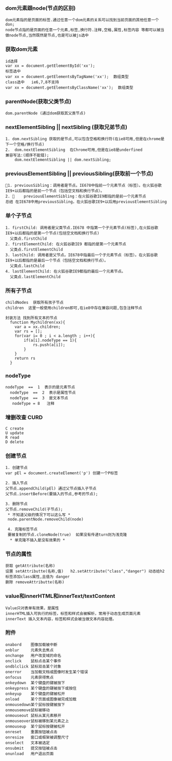 ### dom元素跟node(节点的区别)
	dom元素指的是页面的标签.通过任意一个dom元素的关系可以找到当前页面的其他任意一个don;
	node节点指的是页面的任意一个元素,标签,换行符.注释,空格,属性,标签内容 等都可以被当做node节点,当然既然是节点,也是可以被js选中

### 获取dom元素
    id选择
    var xx = document.getElementById('xx');
    标签选中
    var xx = document.getElementsByTagName('xx');  数组类型
    class选中   ie6,7,8不支持
    var xx = document.getElementsByClassName('xx');  数组类型

### parentNode(获取父类节点)
    dom.parentNode (通过dom获取其父类节点)

### nextElementSibling || nextSibling (获取兄弟节点)
    1. dom.nextSibling 获取的是节点,可以包含空格和换行符(在ie8可用,但是在chrome是下一个空格/换行节点)
    2.  dom.nextElementSibling  在Chrome可用,但是在ie8是underfined
    兼容写法:(顺序不能错);
        dom.nextElementSibling || dom.nextSibling;

### previousElementSibling || previousSibling(获取前一个节点)
    1. previousSibling：调用者是节点。IE678中指前一个元素节点（标签）。在火狐谷歌IE9+以后都指的是前一个节点（包括空文档和换行节点）。
    2. 	previousElementSibling：在火狐谷歌IE9都指的是前一个元素节点
    总结 在IE678中用previousSibling，在火狐谷歌IE9+以后用previousElementSibling

### 单个子节点
    1. firstChild: 调用者是父类节点.IE678 中指第一个子元素节点(标签),在火狐谷歌IE9+以后都指的是第一个节点(包括空文档和换行节点)
      父类点.firstChild
    2. firstElementChild: 在火狐谷歌IE9 都指的是第一个元素节点
      父类点.firstElementChild
    3. lastChild: 调用者是父节点。IE678中指最后一个子元素节点（标签）。在火狐谷歌IE9+以后都指的是最后一个节点（包括空文档和换行节点）。
      父类点.lastChild
    4. lastElementChild: 在火狐谷歌IE9都指的最后一个元素节点。
      父类点.lastElementChild

### 所有子节点
    childNodes  获取所有孩子节点
    children  这里一般使用children即可,在ie8中存在兼容问题,包含注释节点

    封装方法 找到所有文本的节点
      function Mychildren(xx){
      	var a = xx.children;
      	var rs = [];
      	for(var i= 0 ; i < a.length ; i++){
      		if(a[i].nodeType == 1){
      			rs.push(a[i]);
      		}
      	}
      	return rs
      }

### nodeType
    nodeType  ==  1  表示的是元素节点   
      nodeType  ==  2  表示是属性节点   
      nodeType  ==  3  是文本节点   
	   nodeType = 8   注释  

### 增删改查 CURD
    C create
    U update
    R read
    D delete

### 创建节点
    1. 创建节点
    var pEl = document.createElement('p') 创建一个P标签

    2. 插入节点
    父节点.appendChild(pEl) 通过父节点插入子节点
    父节点.insertBefore(要插入的节点,参考的节点);

    3. 删除节点
    父节点.removeChild(子节点);
     * 不知道父级的情况下可以这么写 *
     node.parentNode.removeChild(node)

     4. 克隆标签节点
     要被复制的节点.cloneNode(true)  如果没有传递turn则为浅克隆
      * 单克隆不插入是没有效果的 *

### 节点的属性
    获取 getAttribute(名称)    
    设置 setAttributte(名称,值)   h2.setAttribute("class","danger") 动态给h2 标签添加class属性,且值为 danger
    删除 removeAttributte(名称)

### value和innerHTML和innerText/textContent
    Value只对表单有效果，是属性
    innerHTML插入可执行的标签，标签和样式会被解析，常用于动态生成页面元素
    innerText 插入文本内容，标签和样式会被当做文本内容处理。

### 附件
    onabord    图像加载被中断
    onblur     元素失去焦点
    onchange   用户改变域的命名
    onclick    鼠标点击某个事件
    ondblclick 鼠标双击某个对象
    onerror    当加载文档或图像时发生某个错误
    onfocus    元素获得焦点
    onkeydown  某个键盘的键被按下
    onkeypress 某个键盘的键被按下或按住
    onkeyup    某个键盘的键被松开
    onload     某个页面或图像被完成加载
    onmousedown某个鼠标按键被按下
    onmousemove鼠标被移动
    onmouseout 鼠标从某元素移开
    onmouseover鼠标被移到某元素之上
    onmouseup  某个鼠标按键被松开
    onreset    重置按钮被点击
    onresize   窗口或框架被调整尺寸
    onselect   文本被选定
    onsubmit   提交按钮被点击
    onunload   用户退出页面
